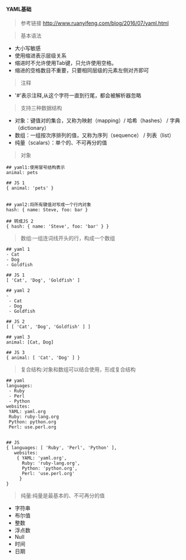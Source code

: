 #### YAML基础
> 参考链接
http://www.ruanyifeng.com/blog/2016/07/yaml.html

> 基本语法

* 大小写敏感
* 使用缩进表示层级关系
* 缩进时不允许使用Tab键，只允许使用空格。
* 缩进的空格数目不重要，只要相同层级的元素左侧对齐即可

> 注释

* '#'表示注释,从这个字符一直到行尾，都会被解析器忽略

> 支持三种数据结构

* 对象：键值对的集合，又称为映射（mapping）/ 哈希（hashes） / 字典（dictionary）
* 数组：一组按次序排列的值，又称为序列（sequence） / 列表（list）
* 纯量（scalars）：单个的、不可再分的值

> 对象

```code
## yaml1:使用冒号结构表示
animal: pets

## JS 1
{ animal: 'pets' }


## yaml2:将所有键值对写成一个行内对象
hash: { name: Steve, foo: bar } 

## 转成JS 2
{ hash: { name: 'Steve', foo: 'bar' } }
```

> 数组:一组连词线开头的行，构成一个数组

```
## yaml 1
- Cat
- Dog
- Goldfish

## JS 1
[ 'Cat', 'Dog', 'Goldfish' ]

## yaml 2
-
 - Cat
 - Dog
 - Goldfish

## JS 2
[ [ 'Cat', 'Dog', 'Goldfish' ] ]

## yaml 3
animal: [Cat, Dog]

## JS 3
{ animal: [ 'Cat', 'Dog' ] }
```

> 复合结构:对象和数组可以结合使用，形成复合结构

```code
## yaml 
languages:
 - Ruby
 - Perl
 - Python 
websites:
 YAML: yaml.org 
 Ruby: ruby-lang.org 
 Python: python.org 
 Perl: use.perl.org 
 
 
## JS
{ languages: [ 'Ruby', 'Perl', 'Python' ],
   websites: 
    { YAML: 'yaml.org',
      Ruby: 'ruby-lang.org',
      Python: 'python.org',
      Perl: 'use.perl.org' 
     } 
}
```

> 纯量:纯量是最基本的、不可再分的值

* 字符串
* 布尔值
* 整数
* 浮点数
* Null
* 时间
* 日期

